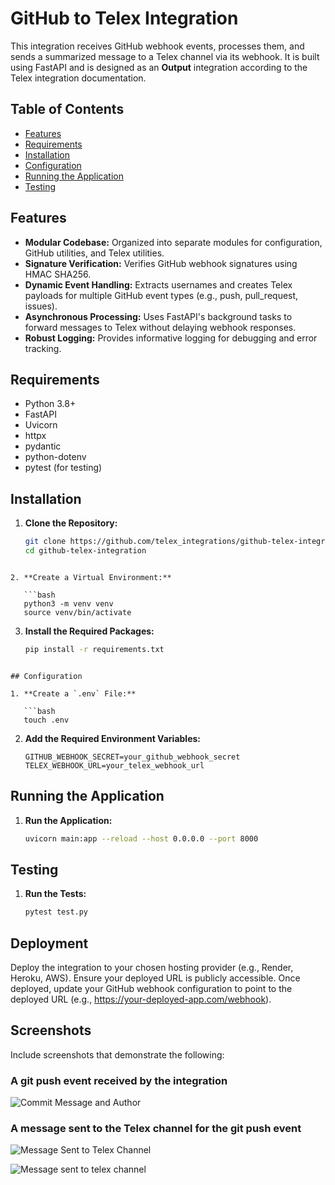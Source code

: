 # GitHub to Telex Integration

This integration receives GitHub webhook events, processes them, and sends a summarized message to a Telex channel via its webhook. It is built using FastAPI and is designed as an **Output** integration according to the Telex integration documentation.

## Table of Contents

- [Features](#features)
- [Requirements](#requirements)
- [Installation](#installation)
- [Configuration](#configuration)
- [Running the Application](#running-the-application)
- [Testing](#testing)


## Features

- **Modular Codebase:** Organized into separate modules for configuration, GitHub utilities, and Telex utilities.
- **Signature Verification:** Verifies GitHub webhook signatures using HMAC SHA256.
- **Dynamic Event Handling:** Extracts usernames and creates Telex payloads for multiple GitHub event types (e.g., push, pull_request, issues).
- **Asynchronous Processing:** Uses FastAPI's background tasks to forward messages to Telex without delaying webhook responses.
- **Robust Logging:** Provides informative logging for debugging and error tracking.

## Requirements

- Python 3.8+
- FastAPI
- Uvicorn
- httpx
- pydantic
- python-dotenv
- pytest (for testing)

## Installation

1. **Clone the Repository:**

   ```bash
   git clone https://github.com/telex_integrations/github-telex-integration.git
   cd github-telex-integration
```

2. **Create a Virtual Environment:**

   ```bash
   python3 -m venv venv
   source venv/bin/activate
```

3. **Install the Required Packages:**

   ```bash
   pip install -r requirements.txt
```

## Configuration

1. **Create a `.env` File:**

   ```bash
   touch .env
```

2. **Add the Required Environment Variables:**

   ```env
   GITHUB_WEBHOOK_SECRET=your_github_webhook_secret
   TELEX_WEBHOOK_URL=your_telex_webhook_url
   ```

## Running the Application

1. **Run the Application:**

   ```bash
   uvicorn main:app --reload --host 0.0.0.0 --port 8000
    ```


## Testing

1. **Run the Tests:**

   ```bash
   pytest test.py
    ```

## Deployment

Deploy the integration to your chosen hosting provider (e.g., Render, Heroku, AWS). Ensure your deployed URL is publicly accessible. Once deployed, update your GitHub webhook configuration to point to the deployed URL (e.g., https://your-deployed-app.com/webhook).

## Screenshots
Include screenshots that demonstrate the following:

### A git push event received by the integration

![Commit Message and Author](commit.png)

### A message sent to the Telex channel for the git push event

![Message Sent to Telex Channel](telex.png)

![Message sent to telex channel](telex_proof.png)